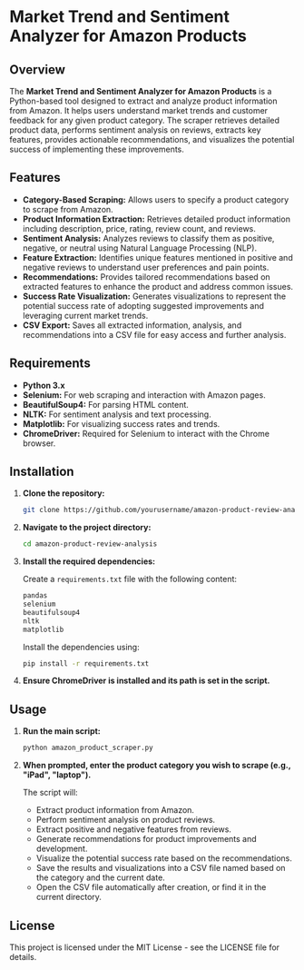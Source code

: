 # Market Trend and Sentiment Analyzer for Amazon Products

## Overview

The **Market Trend and Sentiment Analyzer for Amazon Products** is a Python-based tool designed to extract and analyze product information from Amazon. It helps users understand market trends and customer feedback for any given product category. The scraper retrieves detailed product data, performs sentiment analysis on reviews, extracts key features, provides actionable recommendations, and visualizes the potential success of implementing these improvements.

## Features

- **Category-Based Scraping:** Allows users to specify a product category to scrape from Amazon.
- **Product Information Extraction:** Retrieves detailed product information including description, price, rating, review count, and reviews.
- **Sentiment Analysis:** Analyzes reviews to classify them as positive, negative, or neutral using Natural Language Processing (NLP).
- **Feature Extraction:** Identifies unique features mentioned in positive and negative reviews to understand user preferences and pain points.
- **Recommendations:** Provides tailored recommendations based on extracted features to enhance the product and address common issues.
- **Success Rate Visualization:** Generates visualizations to represent the potential success rate of adopting suggested improvements and leveraging current market trends.
- **CSV Export:** Saves all extracted information, analysis, and recommendations into a CSV file for easy access and further analysis.

## Requirements

- **Python 3.x**
- **Selenium:** For web scraping and interaction with Amazon pages.
- **BeautifulSoup4:** For parsing HTML content.
- **NLTK:** For sentiment analysis and text processing.
- **Matplotlib:** For visualizing success rates and trends.
- **ChromeDriver:** Required for Selenium to interact with the Chrome browser.

## Installation

1. **Clone the repository:**

    ```sh
    git clone https://github.com/yourusername/amazon-product-review-analysis.git
    ```

2. **Navigate to the project directory:**

    ```sh
    cd amazon-product-review-analysis
    ```

3. **Install the required dependencies:**

    Create a `requirements.txt` file with the following content:

    ```txt
    pandas
    selenium
    beautifulsoup4
    nltk
    matplotlib
    ```

    Install the dependencies using:

    ```sh
    pip install -r requirements.txt
    ```

4. **Ensure ChromeDriver is installed and its path is set in the script.**

## Usage

1. **Run the main script:**

    ```sh
    python amazon_product_scraper.py
    ```

2. **When prompted, enter the product category you wish to scrape (e.g., "iPad", "laptop").**

    The script will:

    - Extract product information from Amazon.
    - Perform sentiment analysis on product reviews.
    - Extract positive and negative features from reviews.
    - Generate recommendations for product improvements and development.
    - Visualize the potential success rate based on the recommendations.
    - Save the results and visualizations into a CSV file named based on the category and the current date.
    - Open the CSV file automatically after creation, or find it in the current directory.

## License
This project is licensed under the MIT License - see the LICENSE file for details.
